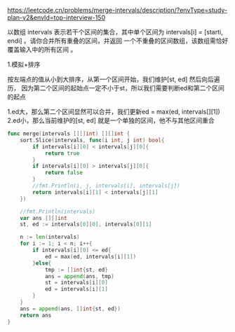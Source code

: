https://leetcode.cn/problems/merge-intervals/description/?envType=study-plan-v2&envId=top-interview-150

以数组 intervals 表示若干个区间的集合，其中单个区间为 intervals[i] = [starti, endi] 。请你合并所有重叠的区间，并返回 一个不重叠的区间数组，该数组需恰好覆盖输入中的所有区间 。


1.模拟+排序

按左端点的值从小到大排序，从第一个区间开始，我们维护[st, ed]
然后向后遍历， 因为第二个区间的起始点一定不小于st，所以我们需要判断ed和第二个区间的起点

1.ed大，那么第二个区间显然可以合并，我们更新ed = max(ed, intervals[][1])
2.ed小，那么当前维护的[st, ed] 就是一个单独的区间，他不与其他区间重合


```go
func merge(intervals [][]int) [][]int {
    sort.Slice(intervals, func(i int, j int) bool{
        if intervals[i][0] < intervals[j][0]{
            return true
        }
        if intervals[i][0] > intervals[j][0]{
            return false
        }
        //fmt.Println(i, j, intervals[i], intervals[j])
        return intervals[i][1] < intervals[j][1]
    })

    //fmt.Println(intervals)
    var ans [][]int
    st, ed := intervals[0][0], intervals[0][1]

    n := len(intervals)
    for i := 1; i < n; i++{
        if intervals[i][0] <= ed{
            ed = max(ed, intervals[i][1])
        }else{
            tmp := []int{st, ed}
            ans = append(ans, tmp)
            st = intervals[i][0]
            ed = intervals[i][1]
        }
    }
    ans = append(ans, []int{st, ed})
    return ans
}
```